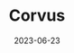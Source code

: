 ---
title: "Corvus"
cc-type: constellation
borders:
  - Crater
  - Hydra
  - Virgo
date: 2023-06-23
hashtag: corvus
subdivision-of:
  - southern celestial hemisphere
tags:
  - crow
  - constellation
---